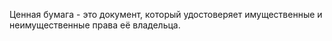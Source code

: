 Ценная бумага - это документ, который удостоверяет имущественные и неимущественные права её владельца.